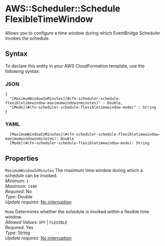 # AWS::Scheduler::Schedule FlexibleTimeWindow<a name="aws-properties-scheduler-schedule-flexibletimewindow"></a>

Allows you to configure a time window during which EventBridge Scheduler invokes the schedule\.

## Syntax<a name="aws-properties-scheduler-schedule-flexibletimewindow-syntax"></a>

To declare this entity in your AWS CloudFormation template, use the following syntax:

### JSON<a name="aws-properties-scheduler-schedule-flexibletimewindow-syntax.json"></a>

```
{
  "[MaximumWindowInMinutes](#cfn-scheduler-schedule-flexibletimewindow-maximumwindowinminutes)" : Double,
  "[Mode](#cfn-scheduler-schedule-flexibletimewindow-mode)" : String
}
```

### YAML<a name="aws-properties-scheduler-schedule-flexibletimewindow-syntax.yaml"></a>

```
  [MaximumWindowInMinutes](#cfn-scheduler-schedule-flexibletimewindow-maximumwindowinminutes): Double
  [Mode](#cfn-scheduler-schedule-flexibletimewindow-mode): String
```

## Properties<a name="aws-properties-scheduler-schedule-flexibletimewindow-properties"></a>

`MaximumWindowInMinutes` <a name="cfn-scheduler-schedule-flexibletimewindow-maximumwindowinminutes"></a>
The maximum time window during which a schedule can be invoked\.  
_Minimum_: `1`  
_Maximum_: `1440`  
_Required_: No  
_Type_: Double  
_Update requires_: [No interruption](https://docs.aws.amazon.com/AWSCloudFormation/latest/UserGuide/using-cfn-updating-stacks-update-behaviors.html#update-no-interrupt)

`Mode` <a name="cfn-scheduler-schedule-flexibletimewindow-mode"></a>
Determines whether the schedule is invoked within a flexible time window\.  
_Allowed Values_: `OFF` \| `FLEXIBLE`  
_Required_: Yes  
_Type_: String  
_Update requires_: [No interruption](https://docs.aws.amazon.com/AWSCloudFormation/latest/UserGuide/using-cfn-updating-stacks-update-behaviors.html#update-no-interrupt)
